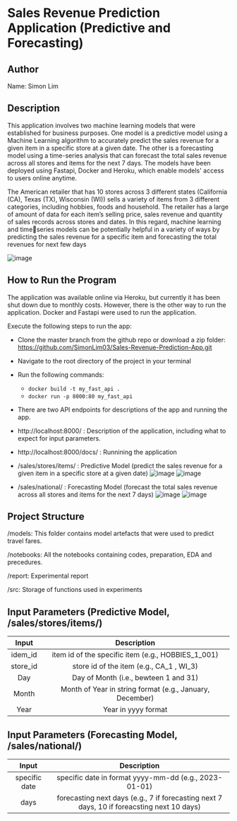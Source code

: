 # Sales Revenue Prediction Application (Predictive and Forecasting)

## Author
Name: Simon Lim

## Description
This application involves two machine learning models that were established for business purposes.
One model is a predictive model using a Machine Learning algorithm to accurately predict the sales revenue for a given item in a specific store at a given date.
The other is a forecasting model using a time-series analysis that can forecast the total sales revenue across all stores and items for the next 7 days.
The models have been deployed using Fastapi, Docker and Heroku, which enable models' access to users online anytime. 

The American retailer that has 10 stores across 3 different states (California (CA), Texas (TX), 
Wisconsin (WI)) sells a variety of items from 3 different categories, including hobbies, foods and 
household. The retailer has a large of amount of data for each item’s selling price, sales revenue 
and quantity of sales records across stores and dates. In this regard, machine learning and timeseries models can be potentially helpful in a variety of ways by predicting the sales revenue for a 
specific item and forecasting the total revenues for next few days

![image](https://github.com/SimonLim03/Sales-Revenue-Prediction-App/assets/150989115/02d39b0d-4080-41c4-afea-ac6e15b2998e)


## How to Run the Program
The application was available online via Heroku, but currently it has been shut down due to monthly costs.
However, there is the other way to run the application. Docker and Fastapi were used to run the application.

Execute the following steps to run the app:
- Clone the master branch from the github repo or download a zip folder:  https://github.com/SimonLim03/Sales-Revenue-Prediction-App.git
- Navigate to the root directory of the project in your terminal
- Run the following commands:
    - `docker build -t my_fast_api .`
    - `docker run -p 8000:80 my_fast_api`
    
- There are two API endpoints for descriptions of the app and running the app.
- http://localhost:8000/ : Description of the application, including what to expect for input parameters.
- http://localhost:8000/docs/ : Runnining the application
- /sales/stores/items/ : Predictive Model (predict the sales revenue for a given item in a specific store at a given date)
  ![image](https://github.com/SimonLim03/Sales-Revenue-Prediction-App/assets/150989115/4c3d058b-e697-465e-9d27-7c49ecc8abc1)
  ![image](https://github.com/SimonLim03/Sales-Revenue-Prediction-App/assets/150989115/f57fcd2f-71e3-4850-9a85-0db2f35b4290)

- /sales/national/ : Forecasting Model (forecast the total sales revenue across all stores and items for the next 7 days)
  ![image](https://github.com/SimonLim03/Sales-Revenue-Prediction-App/assets/150989115/0372871a-b4b9-4739-affb-e98c105b1595)
  ![image](https://github.com/SimonLim03/Sales-Revenue-Prediction-App/assets/150989115/6127decd-f02a-4636-995e-dd515e0d3bbd)





## Project Structure
<p>
/models: This folder contains model artefacts that were used to predict travel fares.
</p>

<p>
/notebooks: All the notebooks containing codes, preparation, EDA and precedures. 
</p>

<p>
/report: Experimental report
</p>

<p>
/src: Storage of functions used in experiments
</p>

## Input Parameters (Predictive Model, /sales/stores/items/)

| Input | Description | 
|:------------:|:------------:|
| idem_id | item id of the specific item (e.g., HOBBIES_1_001) | 
| store_id | store id of the item (e.g., CA_1 , WI_3) | 
| Day | Day of Month (i.e., bewteen 1 and 31) |
| Month | Month of Year in string format (e.g., January, December) | 
| Year | Year in yyyy format |

## Input Parameters (Forecasting Model, /sales/national/)

| Input | Description | 
|:------------:|:------------:|
| specific date | specific date in format yyyy-mm-dd (e.g., 2023-01-01) | 
| days | forecasting next days (e.g., 7 if forecasting next 7 days, 10 if foreacsting next 10 days) | 

